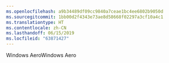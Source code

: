 ```yaml
---
ms.openlocfilehash: a9b34489df09cc9840a7ceae1bc4ee6802b9050d
ms.sourcegitcommit: 1bb00d2f4343e73ae8d58668f02297a3cf10a4c1
ms.translationtype: HT
ms.contentlocale: zh-CN
ms.lasthandoff: 06/15/2019
ms.locfileid: "63871427"
---
```

<span data-ttu-id="7d671-101">Windows Aero</span><span class="sxs-lookup"><span data-stu-id="7d671-101">Windows Aero</span></span>